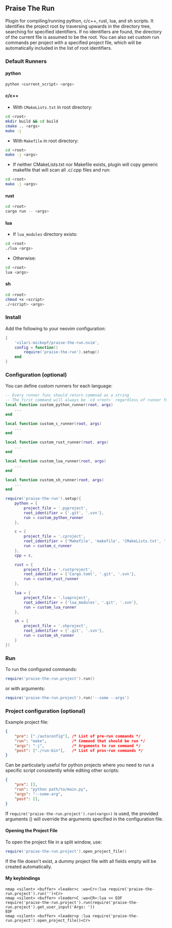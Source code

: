 ## Praise The Run

Plugin for compiling/running python, c/c++, rust, lua, and sh scripts. It identifies the project root by traversing upwards in the directory tree, searching for specified identifiers. If no identifiers are found, the directory of the current file is assumed to be the root. You can also set custom run commands per project with a specified project file, which will be automatically included in the list of root identifiers.


### Default Runners

#### python
```bash
python <current_script> <args>
```

#### c/c++

- With `CMakeLists.txt` in root directory:

```bash
cd <root>
mkdir build && cd build
cmake .. <args>
make -j
```

- With `Makefile` in root directory:

```bash
cd <root>
make -j <args>
```

- If neither CMakeLists.txt nor Makefile exists, plugin will copy generic makefile that will scan all .c/.cpp files and run:

```bash
cd <root>
make -j <args>
```

#### rust

```bash
cd <root>
cargo run -- <args>
```

#### lua

- If `lua_modules` directory exists:

```bash
cd <root>
./lua <args>

```
- Otherwise:

```bash
cd <root>
lua <args>
```

#### sh

```bash
cd <root>
chmod +x <script>
./<script> <args>
```


### Install

Add the following to your neovim configuration:

```lua
{
    'vilari-mickopf/praise-the-run.nvim',
    config = function()
        require('praise-the-run').setup()
    end
}
```


### Configuration (optional)

You can define custom runners for each language:

```lua
-- Every runner func should return commnad as a string
-- The first command will always be `cd <root>` regardless of runner function
local function custom_python_runner(root, args)
    ...
end

local function custom_c_runner(root, args)
    ...
end

local function custom_rust_runner(root, args)
    ...
end

local function custom_lua_runner(root, args)
    ...
end

local function custom_sh_runner(root, args)
    ...
end

require('praise-the-run').setup({
    python = {
        project_file = '.pyproject',
        root_identifier = {'.git', '.svn'},
        run = custum_python_runner
    },

    c = {
        project_file = '.cproject',
        root_identifier = {'Makefile', 'makefile', 'CMakeLists.txt', '.git', '.svn'},
        run = custom_c_runner
    },
    cpp = c,

    rust = {
        project_file = '.rustproject',
        root_identifier = {'Cargo.toml', '.git', '.svn'},
        run = custom_rust_runner
    },

    lua = {
        project_file = '.luaproject',
        root_identifier = {'lua_modules', '.git', '.svn'},
        run = custom_lua_runner
    },

    sh = {
        project_file = '.shproject',
        root_identifier = {'.git', '.svn'},
        run = custom_sh_runner
    }
})
```

### Run

To run the configured commands:

```lua
require('praise-the-run.project').run()
```

or with arguments:

```lua
require('praise-the-run.project').run('--some --args')
```


### Project configuration (optional)

Example project file:

```json
{
    "pre": ["./autoconfig"], /* List of pre-run commands */
    "run": "make",           /* Command that should be run */
    "args": "-j",            /* Arguments to run command */
    "post": ["./run-bin"],   /* List of pros-run commands */
}
```

Can be particularly useful for python projects where you need to run a specific script consistently while editing other scripts:

```json
{
    "pre": [],
    "run": "python path/to/main.py",
    "args": "--some-arg",
    "post": [],
}
```

If `require('praise-the-run.project').run(<args>)` is used, the provided arguments (<args>) will override the arguments specified in the configuration file.


#### Opening the Project File
To open the project file in a split window, use:

```lua
require('praise-the-run.project').open_project_file()
```

If the file doesn't exist, a dummy project file with all fields empty will be created automatically.


#### My keybindings
```vim
nmap <silent> <buffer> <leader>c :wa<Cr>:lua require('praise-the-run.project').run('')<Cr>
nmap <silent> <buffer> <leader>C :wa<CR>:lua << EOF
require('praise-the-run.project').run(require('praise-the-run.project').get_user_input('Args: '))
EOF
nmap <silent> <buffer> <leader>p :lua require('praise-the-run.project').open_project_file()<Cr>
```
